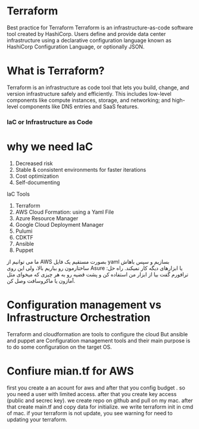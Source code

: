 # Terraform
Best practice for Terraform
Terraform is an infrastructure-as-code software tool created by HashiCorp. Users define and provide data center infrastructure using a declarative configuration language known as HashiCorp Configuration Language, or optionally JSON.
# What is Terraform?
Terraform is an infrastructure as code tool that lets you build, change, and version infrastructure safely and efficiently. This includes low-level components like compute instances, storage, and networking; and high-level components like DNS entries and SaaS features.

### IaC or Infrastructure as Code 
# why we need IaC
1. Decreased risk
2. Stable & consistent environments for faster iterations
3. Cost optimization
4. Self-documenting

IaC Tools
1. Terraform
2. AWS Cloud Formation: using a Yaml File
3. Azure Resource Manager
4. Google Cloud Deployment Manager
5. Pulumi
6. CDKTF
7. Ansible
8. Puppet

ما می توانیم از AWS بصورت مستقیم یک فایل yaml بسازیم و سپس باهاش ساختارمون رو بیاریم بالا، ولی این روی Asure یا ابزارهای دیگه کار نمیکند.
راه حل: ترافورم گفت بیا از ابزار من استفاده کن و پشت قضیه رو به هر چیزی که میخوای مثل آمازون یا ماکروسافت وصل کن.

# Configuration management vs Infrastructure Orchestration
Terraform and cloudformation are tools to configure the cloud But ansible and puppet are Configuration management tools and their main purpose is to do some configuration on the target OS.


# Confiure mian.tf for AWS
first you create a an acount for aws and after that you config budget . so you need a user with limited access. after that you create key access (public and secrec key).
we create repo on github and pull on my mac. after that create  main.tf and copy data for initialize. we write terraform init in cmd of mac.
if your terraform is not update, you see warning for need to updating your terraform.
